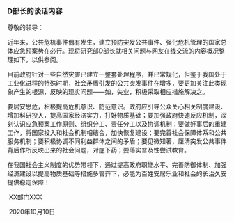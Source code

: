 





###	D部长的谈话内容

尊敬的领导：

​	近年来，公共危机事件偶有发生，建立预防突发公共事件、强化危机管理的国家总体应急预案势在必行。现将研究部D部长就相关问题与网友在线交流的内容概况整理如下，以供参阅。

   目前政府针对一些自然灾害已建立一整套处理程序，并已常规化，但鉴于我国处于工业化进程的特殊时期，社会矛盾引发的公共突发事件在增多，要更加关注此类现象产生的根源，反映的现实问题——如，失业，积极采取相应措施解决之。

  要居安思危，积极提高危机意识、防范意识。政府应引导公众关心相关制度建设、增加科研投入，提高国家经济实力，打好物质基础；要加强政府快速反应机制，深刻认识应急预案工作原则、组织分工、责任分工以及协调机制；要做好事后的重建工作，将国家投入和社会机制相结合，加快恢复建设；要完善社会保障体系和公共服务机制；要积极协调不同利益群体之间的矛盾；要见微知著，厘清突发公共事件背后作所反映出来的社会问题，对症下药；要落实普及性尝试教育。

  在我国社会主义制度的优势带领下，通过提高政府职能水平、完善防御体制、加强经济建设以提高物质基础等措施多管齐下，必能为百姓安居乐业和社会的长治久安提供稳定保障！

​																																																								XX部门XXX

​																																																					2020年10月10日

